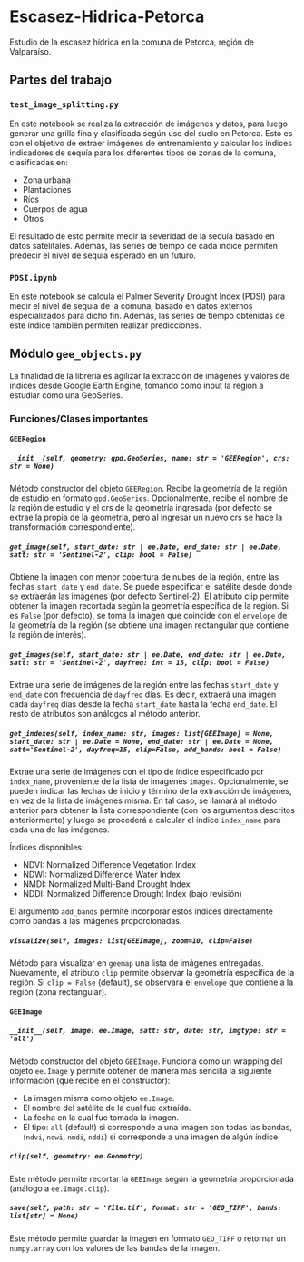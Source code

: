 # Escasez-Hidrica-Petorca
Estudio de la escasez hídrica en la comuna de Petorca, región de Valparaíso. 

## Partes del trabajo

### `test_image_splitting.py`

En este notebook se realiza la extracción de imágenes y datos, para luego generar una grilla fina y clasificada según uso del suelo en Petorca. Esto es con el objetivo de extraer imágenes de entrenamiento y calcular los índices indicadores de sequía para los diferentes tipos de zonas de la comuna, clasificadas en:

- Zona urbana
- Plantaciones
- Ríos
- Cuerpos de agua
- Otros

El resultado de esto permite medir la severidad de la sequía basado en datos satelitales. Además, las series de tiempo de cada índice permiten predecir el nivel de sequía esperado en un futuro.

### `PDSI.ipynb`

En este notebook se calcula el Palmer Severity Drought Index (PDSI) para medir el nivel de sequía de la comuna, basado en datos externos especializados para dicho fin. Además, las series de tiempo obtenidas de este índice también permiten realizar predicciones.

## Módulo `gee_objects.py`

La finalidad de la librería es agilizar la extracción de imágenes y valores de índices desde Google Earth Engine, tomando como input la región a estudiar como una GeoSeries.

### Funciones/Clases importantes

#### `GEERegion`

#####  `__init__(self, geometry: gpd.GeoSeries, name: str = 'GEERegion', crs: str = None)`

Método constructor del objeto `GEERegion`. Recibe la geometría de la región de estudio en formato `gpd.GeoSeries`. Opcionalmente, recibe el nombre de la región de estudio y el crs de la geometría ingresada (por defecto se extrae la propia de la geometría, pero al ingresar un nuevo crs se hace la transformación correspondiente).

##### `get_image(self, start_date: str | ee.Date, end_date: str | ee.Date, satt: str = 'Sentinel-2', clip: bool = False)`

Obtiene la imagen con menor cobertura de nubes de la región, entre las fechas `start_date` y `end_date`. Se puede especificar el satélite desde donde se extraerán las imágenes (por defecto Sentinel-2). El atributo clip permite obtener la imagen recortada según la geometría específica de la región. Si es `False` (por defecto), se toma la imagen que coincide con el `envelope` de la geometría de la región (se obtiene una imagen rectangular que contiene la región de interés).

##### `get_images(self, start_date: str | ee.Date, end_date: str | ee.Date, satt: str = 'Sentinel-2', dayfreq: int = 15, clip: bool = False)`

Extrae una serie de imágenes de la región entre las fechas `start_date` y `end_date` con frecuencia de `dayfreq` días. Es decir, extraerá una imagen cada `dayfreq` días desde la fecha `start_date` hasta la fecha `end_date`. El resto de atributos son análogos al método anterior.

##### `get_indexes(self, index_name: str, images: list[GEEImage] = None, start_date: str | ee.Date = None, end_date: str | ee.Date = None, satt='Sentinel-2', dayfreq=15, clip=False, add_bands: bool = False)`

Extrae una serie de imágenes con el tipo de índice especificado por `index_name`, proveniente de la lista de imágenes `images`. Opcionalmente, se pueden indicar las fechas de inicio y término de la extracción de imágenes, en vez de la lista de imágenes misma. En tal caso, se llamará al método anterior para obtener la lista correspondiente (con los argumentos descritos anteriormente) y luego se procederá a calcular el índice `index_name` para cada una de las imágenes.

Índices disponibles:
- NDVI: Normalized Difference Vegetation Index
- NDWI: Normalized Difference Water Index
- NMDI: Normalized Multi-Band Drought Index
- NDDI: Normalized Difference Drought Index (bajo revisión)

El argumento `add_bands` permite incorporar estos índices directamente como bandas a las imágenes proporcionadas.

##### `visualize(self, images: list[GEEImage], zoom=10, clip=False)`

Método para visualizar en `geemap` una lista de imágenes entregadas. Nuevamente, el atributo `clip` permite observar la geometría específica de la región. Si `clip = False` (default), se observará el `envelope` que contiene a la región (zona rectangular).


#### `GEEImage`

##### `__init__(self, image: ee.Image, satt: str, date: str, imgtype: str = 'all')`

Método constructor del objeto `GEEImage`. Funciona como un wrapping del objeto `ee.Image` y permite obtener de manera más sencilla la siguiente información (que recibe en el constructor):

- La imagen misma como objeto `ee.Image`.
- El nombre del satélite de la cual fue extraída.
- La fecha en la cual fue tomada la imagen.
- El tipo: `all` (default) si corresponde a una imagen con todas las bandas, (`ndvi`, `ndwi`, `nmdi`, `nddi`) si corresponde a una imagen de algún índice.

##### `clip(self, geometry: ee.Geometry)`

Este método permite recortar la `GEEImage` según la geometría proporcionada (análogo a `ee.Image.clip`).

##### `save(self, path: str = 'file.tif', format: str = 'GEO_TIFF', bands: list[str] = None)`

Este método permite guardar la imagen en formato `GEO_TIFF` o retornar un `numpy.array` con los valores de las bandas de la imagen. 

